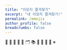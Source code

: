 ```yaml
---
title: "이모지 즐겨찾기"
excerpt: "내 이모지 즐겨찾기!"
permalink: /emojis
author_profile: false
breadcrumbs: false
---
```

📙
📜
📄
📁
📂
🗂
📚
📢
📌
📍
📝
※